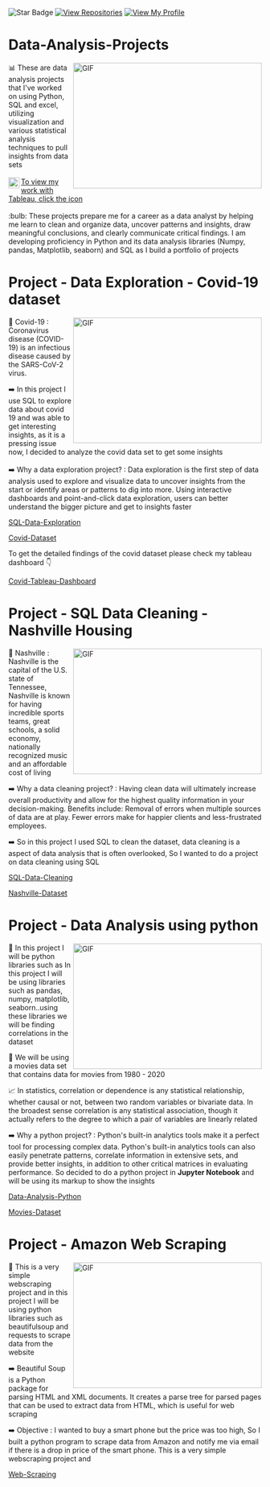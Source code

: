  ![Star Badge](https://img.shields.io/static/v1?label=%F0%9F%8C%9F&message=If%20Useful&style=style=flat&color=BC4E99)
  [![View Repositories](https://img.shields.io/badge/View-My_Repositories-blue?logo=GitHub)](https://github.com/Billy-j0?tab=repositories)
  [![View My Profile](https://img.shields.io/badge/View-My_Profile-green?logo=GitHub)](https://github.com/Billy-j0)
  
  # Data-Analysis-Projects

<img align="right" height="250" width="375" alt="GIF" src="https://user-images.githubusercontent.com/91241827/142726846-6bc0fb80-bbd2-43e7-bb51-83dc4e68e63b.png" />
📊 These are data analysis projects that I've worked on using Python, SQL and excel, utilizing visualization and various statistical analysis techniques to pull insights from data sets
<br />
<br />
<a href="https://public.tableau.com/app/profile/william.johnson7124">
   <img align="left" alt="William's Tableau Profile" width="22px" src="https://user-images.githubusercontent.com/91241827/142727319-dd32bd19-9627-43ba-a516-4142ea9334ef.png"/> To view my work with Tableau, click the icon
</a>
<br />
<br />
  :bulb: These projects prepare me for a career as a data analyst by helping me learn to clean and organize data, uncover patterns and insights, draw meaningful conclusions, and clearly communicate critical findings. I am developing proficiency in Python and its data analysis libraries (Numpy, pandas, Matplotlib, seaborn) and SQL as I build a portfolio of projects
  
 
# Project - Data Exploration - Covid-19 dataset

<img align="right" height="250" width="375" alt="GIF" src="https://user-images.githubusercontent.com/91241827/142728438-bb9aaef8-0505-4742-868c-b1870761469a.jpg" />


🦠 Covid-19 : Coronavirus disease (COVID-19) is an infectious disease caused by the SARS-CoV-2 virus.

➡️ In this project I use SQL to explore data about covid 19 and was able to get interesting insights, as it is a pressing issue now, I decided to analyze the covid data set to get some insights
<br />
<br />
➡️ Why a data exploration project? : Data exploration is the first step of data analysis used to explore and visualize data to uncover insights from the start or identify areas or patterns to dig into more. Using interactive dashboards and point-and-click data exploration, users can better understand the bigger picture and get to insights faster

[SQL-Data-Exploration](https://github.com/Billy-j0/Portfolio-Projects/blob/main/SQL_queries_Covid_dataset_v1.sql)

[Covid-Dataset](https://ourworldindata.org/covid-deaths)

To get the detailed findings of the covid dataset please check my tableau dashboard 👇

[Covid-Tableau-Dashboard](https://public.tableau.com/app/profile/william.johnson7124/viz/CovidDashboard_16355941828900/Dashboard1)



# Project - SQL Data Cleaning - Nashville Housing


<img align="right" height="250" width="375" alt="GIF" src="https://user-images.githubusercontent.com/91241827/142728335-2a3f2b78-8ca3-43d4-b523-c2bbf1ba2c4b.jpg" />

🏡 Nashville : Nashville is the capital of the U.S. state of Tennessee, Nashville is known for having incredible sports teams, great schools, a solid economy, nationally recognized music and an affordable cost of living

➡️ Why a data cleaning project? : Having clean data will ultimately increase overall productivity and allow for the highest quality information in your decision-making. Benefits include: Removal of errors when multiple sources of data are at play. Fewer errors make for happier clients and less-frustrated employees.

➡️ So in this project I used SQL to clean the dataset, data cleaning is a aspect of data analysis that is often overlooked, So I wanted to do a project on data cleaning using SQL

[SQL-Data-Cleaning](https://github.com/Billy-j0/Portfolio-Projects/blob/main/SQL_data_cleaning_Nashville.sql/)


[Nashville-Dataset](https://github.com/Billy-j0/Portfolio-Projects/blob/main/Datasets/Nashville%20Housing%20Data.xlsx)




# Project - Data Analysis using python

<img align="right" height="250" width="375" alt="GIF" src="https://user-images.githubusercontent.com/91241827/142728902-8b0754b7-d6f7-4c78-a2da-57fe4ea0660e.png" />

🐍 In this project I will be python libraries such as  In this project I will be using libraries such as pandas, numpy, matplotlib, seaborn..using these libraries we will be finding correlations in the dataset

🎦 We will be using a movies data set that contains data for movies from 1980 - 2020

📈 In statistics, correlation or dependence is any statistical relationship, whether causal or not, between two random variables or bivariate data. In the broadest sense correlation is any statistical association, though it actually refers to the degree to which a pair of variables are linearly related

➡️ Why a python project? : Python's built-in analytics tools make it a perfect tool for processing complex data. Python's built-in analytics tools can also easily penetrate patterns, correlate information in extensive sets, and provide better insights, in addition to other critical matrices in evaluating performance. So decided to do a python project in **Jupyter Notebook** and will be using its markup to show the insights

[Data-Analysis-Python](https://github.com/Billy-j0/Portfolio-Projects/blob/main/movies_dataset_Anaysis_v1.ipynb)

[Movies-Dataset](https://github.com/Billy-j0/Portfolio-Projects/blob/main/Datasets/movies_dataset.csv)




# Project - Amazon Web Scraping

<img align="right" height="250" width="375" alt="GIF" src="https://user-images.githubusercontent.com/91241827/142751306-b3a8404a-54eb-4f0e-b942-85ec9e57b206.png" />


🐍 This is a very simple webscraping project and  in this project I will be using python libraries such as beautifulsoup and requests to scrape data from the website

➡️ Beautiful Soup is a Python package for parsing HTML and XML documents. It creates a parse tree for parsed pages that can be used to extract data from HTML, which is useful for web scraping

➡️ Objective : I wanted to buy a smart phone but the price was too high, So I built a python program to scrape data from Amazon and notify me via email if there is a drop in price of the smart phone. This is a very simple webscraping project and 

[Web-Scraping](https://github.com/Billy-j0/Data-Analytics-Projects/blob/main/Amazon-Web-Scraping.ipynb)
